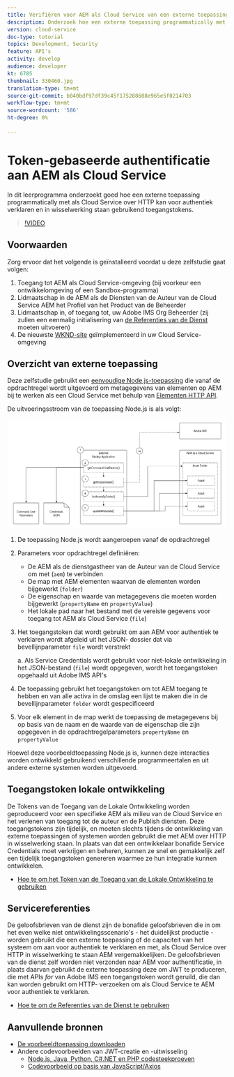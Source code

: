 ```yaml
---
title: Verifiëren voor AEM als Cloud Service van een externe toepassing
description: Onderzoek hoe een externe toepassing programmatically met AEM als Cloud Service over HTTP kan voor authentiek verklaren en in wisselwerking staan gebruikend de Tokens van de Toegang van de Lokale Ontwikkeling en de Credentials van de Dienst.
version: cloud-service
doc-type: tutorial
topics: Development, Security
feature: API's
activity: develop
audience: developer
kt: 6785
thumbnail: 330460.jpg
translation-type: tm+mt
source-git-commit: b040bdf97df39c45f175288608e965e5f0214703
workflow-type: tm+mt
source-wordcount: '586'
ht-degree: 0%

---
```



# Token-gebaseerde authentificatie aan AEM als Cloud Service

In dit leerprogramma onderzoekt goed hoe een externe toepassing programmatically met als Cloud Service over HTTP kan voor authentiek verklaren en in wisselwerking staan gebruikend toegangstokens.

>[!VIDEO](https://video.tv.adobe.com/v/330460/?quality=12&learn=on)

## Voorwaarden

Zorg ervoor dat het volgende is geïnstalleerd voordat u deze zelfstudie gaat volgen:

1. Toegang tot AEM als Cloud Service-omgeving (bij voorkeur een ontwikkelomgeving of een Sandbox-programma)
1. Lidmaatschap in de AEM als de Diensten van de Auteur van de Cloud Service AEM het Profiel van het Product van de Beheerder
1. Lidmaatschap in, of toegang tot, uw Adobe IMS Org Beheerder (zij zullen een eenmalig initialisering van [de Referenties van de Dienst](./service-credentials.md) moeten uitvoeren)
1. De nieuwste [WKND-site](https://github.com/adobe/aem-guides-wknd) geïmplementeerd in uw Cloud Service-omgeving

## Overzicht van externe toepassing

Deze zelfstudie gebruikt een [eenvoudige Node.js-toepassing](./assets/aem-guides_token-authentication-external-application.zip) die vanaf de opdrachtregel wordt uitgevoerd om metagegevens van elementen op AEM bij te werken als een Cloud Service met behulp van [Elementen HTTP API](https://experienceleague.adobe.com/docs/experience-manager-cloud-service/assets/admin/mac-api-assets.html).

De uitvoeringsstroom van de toepassing Node.js is als volgt:

![Externe toepassing](./assets/overview/external-application.png)

1. De toepassing Node.js wordt aangeroepen vanaf de opdrachtregel
1. Parameters voor opdrachtregel definiëren:
   + De AEM als de dienstgastheer van de Auteur van de Cloud Service om met (`aem`) te verbinden
   + De map met AEM elementen waarvan de elementen worden bijgewerkt (`folder`)
   + De eigenschap en waarde van metagegevens die moeten worden bijgewerkt (`propertyName` en `propertyValue`)
   + Het lokale pad naar het bestand met de vereiste gegevens voor toegang tot AEM als Cloud Service (`file`)
1. Het toegangstoken dat wordt gebruikt om aan AEM voor authentiek te verklaren wordt afgeleid uit het JSON- dossier dat via bevellijnparameter `file` wordt verstrekt

   a. Als Service Credentials wordt gebruikt voor niet-lokale ontwikkeling in het JSON-bestand (`file`) wordt opgegeven, wordt het toegangstoken opgehaald uit Adobe IMS API&#39;s
1. De toepassing gebruikt het toegangstoken om tot AEM toegang te hebben en van alle activa in de omslag een lijst te maken die in de bevellijnparameter `folder` wordt gespecificeerd
1. Voor elk element in de map werkt de toepassing de metagegevens bij op basis van de naam en de waarde van de eigenschap die zijn opgegeven in de opdrachtregelparameters `propertyName` en `propertyValue`

Hoewel deze voorbeeldtoepassing Node.js is, kunnen deze interacties worden ontwikkeld gebruikend verschillende programmeertalen en uit andere externe systemen worden uitgevoerd.

## Toegangstoken lokale ontwikkeling

De Tokens van de Toegang van de Lokale Ontwikkeling worden geproduceerd voor een specifieke AEM als milieu van de Cloud Service en het verlenen van toegang tot de auteur en de Publish diensten.  Deze toegangstokens zijn tijdelijk, en moeten slechts tijdens de ontwikkeling van externe toepassingen of systemen worden gebruikt die met AEM over HTTP in wisselwerking staan. In plaats van dat een ontwikkelaar bonafide Service Credentials moet verkrijgen en beheren, kunnen ze snel en gemakkelijk zelf een tijdelijk toegangstoken genereren waarmee ze hun integratie kunnen ontwikkelen.

+ [Hoe te om het Token van de Toegang van de Lokale Ontwikkeling te gebruiken](./local-development-access-token.md)

## Servicereferenties

De geloofsbrieven van de dienst zijn de bonafide geloofsbrieven die in om het even welke niet ontwikkelingsscenario&#39;s - het duidelijkst productie - worden gebruikt die een externe toepassing of de capaciteit van het systeem om aan voor authentiek te verklaren en met, als Cloud Service over HTTP in wisselwerking te staan AEM vergemakkelijken. De geloofsbrieven van de dienst zelf worden niet verzonden naar AEM voor authentificatie, in plaats daarvan gebruikt de externe toepassing deze om JWT te produceren, die met APIs _for_ van Adobe IMS een toegangstoken wordt geruild, die dan kan worden gebruikt om HTTP- verzoeken om als Cloud Service te AEM voor authentiek te verklaren.

+ [Hoe te om de Referenties van de Dienst te gebruiken](./service-credentials.md)

## Aanvullende bronnen

+ [De voorbeeldtoepassing downloaden](./assets/aem-guides_token-authentication-external-application.zip)
+ Andere codevoorbeelden van JWT-creatie en -uitwisseling
   + [Node.js, Java, Python, C#.NET en PHP codesteekproeven](https://www.adobe.io/authentication/auth-methods.html#!AdobeDocs/adobeio-auth/master/JWT/samples/samples.md)
   + [Codevoorbeeld op basis van JavaScript/Axios](https://github.com/adobe/aemcs-api-client-lib)
